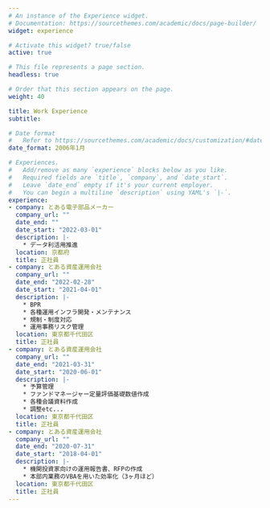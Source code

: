 ```yaml
---
# An instance of the Experience widget.
# Documentation: https://sourcethemes.com/academic/docs/page-builder/
widget: experience

# Activate this widget? true/false
active: true

# This file represents a page section.
headless: true

# Order that this section appears on the page.
weight: 40

title: Work Experience
subtitle:

# Date format
#   Refer to https://sourcethemes.com/academic/docs/customization/#date-format
date_format: 2006年1月

# Experiences.
#   Add/remove as many `experience` blocks below as you like.
#   Required fields are `title`, `company`, and `date_start`.
#   Leave `date_end` empty if it's your current employer.
#   You can begin a multiline `description` using YAML's `|-`.
experience:
- company: とある電子部品メーカー
  company_url: ""
  date_end: ""
  date_start: "2022-03-01"
  description: |-
    * データ利活用推進
  location: 京都府
  title: 正社員
- company: とある資産運用会社
  company_url: ""
  date_end: "2022-02-28"
  date_start: "2021-04-01"
  description: |-
    * BPR
    * 各種運用インフラ開発・メンテナンス
    * 規制・制度対応
    * 運用事務リスク管理
  location: 東京都千代田区
  title: 正社員
- company: とある資産運用会社
  company_url: ""
  date_end: "2021-03-31"
  date_start: "2020-06-01"
  description: |-
    * 予算管理
    * ファンドマネージャー定量評価基礎数値作成
    * 各種会議資料作成
    * 調整etc...
  location: 東京都千代田区
  title: 正社員
- company: とある資産運用会社
  company_url: ""
  date_end: "2020-07-31"
  date_start: "2018-04-01"
  description: |-
    * 機関投資家向けの運用報告書、RFPの作成
    * 本部内業務のVBAを用いた効率化（3ヶ月ほど）
  location: 東京都千代田区
  title: 正社員
---
```


